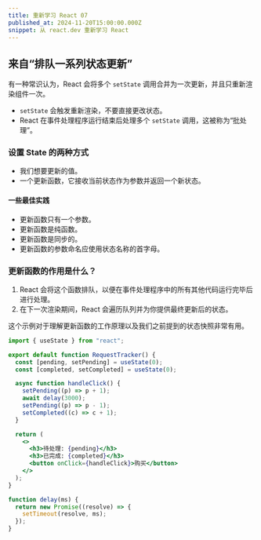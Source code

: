 ```yaml
---
title: 重新学习 React 07
published_at: 2024-11-20T15:00:00.000Z
snippet: 从 react.dev 重新学习 React
---
```


## 来自“排队一系列状态更新”

有一种常识认为，React 会将多个 `setState` 调用合并为一次更新，并且只重新渲染组件一次。

- `setState` 会触发重新渲染，不要直接更改状态。
- React 在事件处理程序运行结束后处理多个 `setState` 调用，这被称为“批处理”。

### 设置 State 的两种方式

- 我们想要更新的值。
- 一个更新函数，它接收当前状态作为参数并返回一个新状态。

#### 一些最佳实践

- 更新函数只有一个参数。
- 更新函数是纯函数。
- 更新函数是同步的。
- 更新函数的参数命名应使用状态名称的首字母。

### 更新函数的作用是什么？

1. React 会将这个函数排队，以便在事件处理程序中的所有其他代码运行完毕后进行处理。
2. 在下一次渲染期间，React 会遍历队列并为你提供最终更新后的状态。

这个示例对于理解更新函数的工作原理以及我们之前提到的状态快照非常有用。

```jsx
import { useState } from "react";

export default function RequestTracker() {
  const [pending, setPending] = useState(0);
  const [completed, setCompleted] = useState(0);

  async function handleClick() {
    setPending((p) => p + 1);
    await delay(3000);
    setPending((p) => p - 1);
    setCompleted((c) => c + 1);
  }

  return (
    <>
      <h3>待处理: {pending}</h3>
      <h3>已完成: {completed}</h3>
      <button onClick={handleClick}>购买</button>
    </>
  );
}

function delay(ms) {
  return new Promise((resolve) => {
    setTimeout(resolve, ms);
  });
}
```
